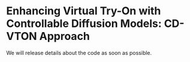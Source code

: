 # Enhancing Virtual Try-On with Controllable Diffusion Models: CD-VTON Approach

We will release details about the code as soon as possible.

